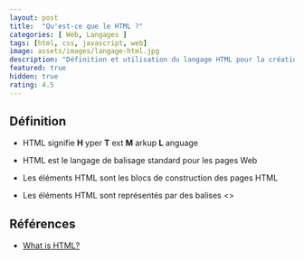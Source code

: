 ```yaml
---
layout: post
title:  "Qu'est-ce que le HTML ?"
categories: [ Web, Langages ]
tags: [html, css, javascript, web]
image: assets/images/langage-html.jpg
description: "Définition et utilisation du langage HTML pour la création des site web"
featured: true
hidden: true
rating: 4.5
---
```


## Définition

- HTML signifie **H** yper **T** ext **M** arkup **L** anguage

- HTML est le langage de balisage standard pour les pages Web

- Les éléments HTML sont les blocs de construction des pages HTML

- Les éléments HTML sont représentés par des balises <>

## Références 

- [What is HTML?]([https://link](https://www.w3schools.com/whatis/whatis_html.asp))
